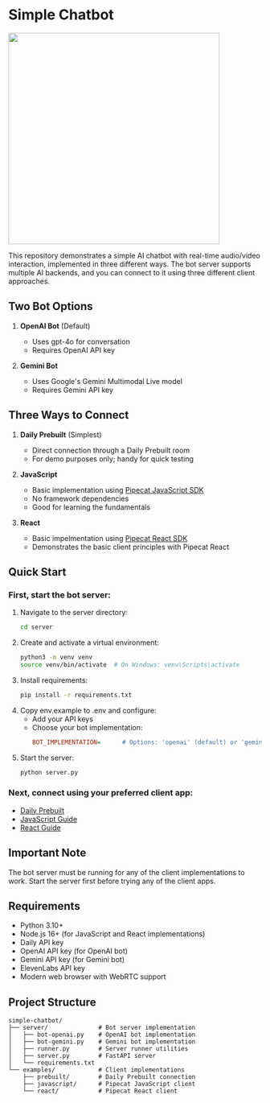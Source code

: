 # Simple Chatbot

<img src="image.png" width="420px">

This repository demonstrates a simple AI chatbot with real-time audio/video interaction, implemented in three different ways. The bot server supports multiple AI backends, and you can connect to it using three different client approaches.

## Two Bot Options

1. **OpenAI Bot** (Default)

   - Uses gpt-4o for conversation
   - Requires OpenAI API key

2. **Gemini Bot**
   - Uses Google's Gemini Multimodal Live model
   - Requires Gemini API key

## Three Ways to Connect

1. **Daily Prebuilt** (Simplest)

   - Direct connection through a Daily Prebuilt room
   - For demo purposes only; handy for quick testing

2. **JavaScript**

   - Basic implementation using [Pipecat JavaScript SDK](https://docs.pipecat.ai/client/reference/js/introduction)
   - No framework dependencies
   - Good for learning the fundamentals

3. **React**
   - Basic impelmentation using [Pipecat React SDK](https://docs.pipecat.ai/client/reference/react/introduction)
   - Demonstrates the basic client principles with Pipecat React

## Quick Start

### First, start the bot server:

1. Navigate to the server directory:
   ```bash
   cd server
   ```
2. Create and activate a virtual environment:
   ```bash
   python3 -m venv venv
   source venv/bin/activate  # On Windows: venv\Scripts\activate
   ```
3. Install requirements:
   ```bash
   pip install -r requirements.txt
   ```
4. Copy env.example to .env and configure:
   - Add your API keys
   - Choose your bot implementation:
     ```ini
     BOT_IMPLEMENTATION=      # Options: 'openai' (default) or 'gemini'
     ```
5. Start the server:
   ```bash
   python server.py
   ```

### Next, connect using your preferred client app:

- [Daily Prebuilt](examples/prebuilt/README.md)
- [JavaScript Guide](examples/javascript/README.md)
- [React Guide](examples/react/README.md)

## Important Note

The bot server must be running for any of the client implementations to work. Start the server first before trying any of the client apps.

## Requirements

- Python 3.10+
- Node.js 16+ (for JavaScript and React implementations)
- Daily API key
- OpenAI API key (for OpenAI bot)
- Gemini API key (for Gemini bot)
- ElevenLabs API key
- Modern web browser with WebRTC support

## Project Structure

```
simple-chatbot/
├── server/              # Bot server implementation
│   ├── bot-openai.py    # OpenAI bot implementation
│   ├── bot-gemini.py    # Gemini bot implementation
│   ├── runner.py        # Server runner utilities
│   ├── server.py        # FastAPI server
│   └── requirements.txt
└── examples/            # Client implementations
    ├── prebuilt/        # Daily Prebuilt connection
    ├── javascript/      # Pipecat JavaScript client
    └── react/           # Pipecat React client
```
